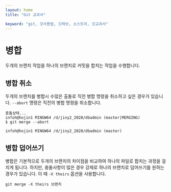 ```yaml
---
layout: home
title: "Git 교과서"

keyword: "git, 깃사용법, 깃허브, 소스트리, 깃교과서"
---
```

# 병합
두개의 브랜치 작업을 하나의 브랜치로 커밋을 합치는 작업을 수행합니다.

## 병합 취소
두개의 브랜치를 병합시 수많은 출돌로 직전 병합 명령을 취소하고 싶은 경우가 있습니다.
`--abort` 명령은 직전의 병합 명령을 취소합니다.

```
충돌상태...
infoh@hojin1 MINGW64 /d/jiny2_2020/dbadmin (master|MERGING)       
$ git merge --abort

infoh@hojin1 MINGW64 /d/jiny2_2020/dbadmin (master)
```

## 병합 덥어쓰기
병합은 기본적으로 두개의 브랜치의 차이점을 비교하여 하나의 파일로 합치는 과정을 걸치게 됩니다.
하지만, 충돌사항이 많은 경우 강제로 하나의 브랜치로 덥어쓰기를 원하는 경우가 있습니다.
이 때 `-X theirs` 옵션을 사용합니다.

```
git merge -X theirs 브랜치
```

